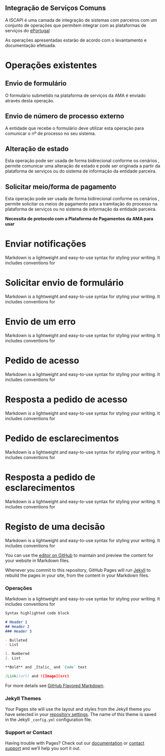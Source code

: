 ## Integração de Serviços Comuns

A ISCAPI é uma camada de integração de sistemas com parceiros com um conjunto de operações que permitem integrar com as plataformas de serviços do [ePortugal](https://ePortugal.gov.pt)

As operações apresentadas estarão de acordo com o levantamento e documentação efetuada.


# Operações existentes


## Envio de formulário
O formulário submetido na plataforma de serviços da AMA é enviado através desta operação.

## Envio de número de processo externo
A entidade que recebe o formulário deve utilizar esta operação para comunicar o nº de processo no seu sistema.

## Alteração de estado
Esta operação pode ser usada de forma bidirecional conforme os cenários , permite comunicar uma alteração de estado e
pode ser originada a partir da plataforma de serviços ou do sistema de informação da entidade parceira.

## Solicitar meio/forma de pagamento
Esta operação pode ser usada de forma bidirecional conforme os cenários , permite solicitar os meios de pagamento para a tramitação do processo na plataforma de serviços ou no sistema de informação da entidade parceira.

**Necessita de protocolo com a Plataforma de Pagamentos da AMA para usar** 

# Enviar notificações
Markdown is a lightweight and easy-to-use syntax for styling your writing. It includes conventions for

# Solicitar envio de formulário
Markdown is a lightweight and easy-to-use syntax for styling your writing. It includes conventions for

# Envio de um erro
Markdown is a lightweight and easy-to-use syntax for styling your writing. It includes conventions for

# Pedido de acesso
Markdown is a lightweight and easy-to-use syntax for styling your writing. It includes conventions for

# Resposta a pedido de acesso
Markdown is a lightweight and easy-to-use syntax for styling your writing. It includes conventions for

# Pedido de esclarecimentos
Markdown is a lightweight and easy-to-use syntax for styling your writing. It includes conventions for

# Resposta a pedido de esclarecimentos
Markdown is a lightweight and easy-to-use syntax for styling your writing. It includes conventions for

# Registo de uma decisão
Markdown is a lightweight and easy-to-use syntax for styling your writing. It includes conventions for

You can use the [editor on GitHub](https://github.com/dsiama/iscapi/edit/master/index.md) to maintain and preview the content for your website in Markdown files.

Whenever you commit to this repository, GitHub Pages will run [Jekyll](https://jekyllrb.com/) to rebuild the pages in your site, from the content in your Markdown files.

### Operações

Markdown is a lightweight and easy-to-use syntax for styling your writing. It includes conventions for

```markdown
Syntax highlighted code block

# Header 1
## Header 2
### Header 3

- Bulleted
- List

1. Numbered
2. List

**Bold** and _Italic_ and `Code` text

[Link](url) and ![Image](src)
```

For more details see [GitHub Flavored Markdown](https://guides.github.com/features/mastering-markdown/).

### Jekyll Themes

Your Pages site will use the layout and styles from the Jekyll theme you have selected in your [repository settings](https://github.com/dsiama/iscapi/settings). The name of this theme is saved in the Jekyll `_config.yml` configuration file.

### Support or Contact

Having trouble with Pages? Check out our [documentation](https://help.github.com/categories/github-pages-basics/) or [contact support](https://github.com/contact) and we’ll help you sort it out.
